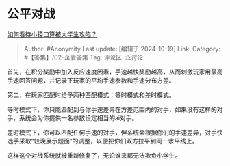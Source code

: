 # 公平对战
[如何看待小猿口算被大学生攻陷？](https://www.zhihu.com/question/813258253/answer/9061589475)

> Author: #Anonymity
> Last update: [编辑于 2024-10-19]
> Link:
> Category: #【答集】/02-企管答集 
> Tag: 
> 评论区:
> 泛讨论:

首先，在积分奖励中加入反应速度因素，手速越快奖励越高，从而刺激玩家用最高手速回答问题，并记录下玩家的平均手速参数和手速分布方差。

第二，在玩家匹配时给予两种匹配模式：等时模式和差时模式。

等时模式下，你只能匹配到与你手速差异在方差范围内的对手，如果没有这样的对手，系统会为你提供一名参数设定相当的ai对手。

差时模式下，你可以匹配任何手速的对手，但系统会根据你们的手速差异，对手快选手采取“较晚展示题面”的调整，以便把你们双方拉平到同一水平线上。

这样这个对战系统就被重新修复了，无论谁来都无法欺负小学生。